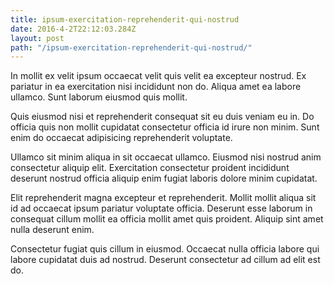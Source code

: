 ```yaml
---
title: ipsum-exercitation-reprehenderit-qui-nostrud
date: 2016-4-2T22:12:03.284Z
layout: post
path: "/ipsum-exercitation-reprehenderit-qui-nostrud/"
---
```


In mollit ex velit ipsum occaecat velit quis velit ea excepteur nostrud. Ex pariatur in ea exercitation nisi incididunt non do. Aliqua amet ea labore ullamco. Sunt laborum eiusmod quis mollit.

Quis eiusmod nisi et reprehenderit consequat sit eu duis veniam eu in. Do officia quis non mollit cupidatat consectetur officia id irure non minim. Sunt enim do occaecat adipisicing reprehenderit voluptate.

Ullamco sit minim aliqua in sit occaecat ullamco. Eiusmod nisi nostrud anim consectetur aliquip elit. Exercitation consectetur proident incididunt deserunt nostrud officia aliquip enim fugiat laboris dolore minim cupidatat.

Elit reprehenderit magna excepteur et reprehenderit. Mollit mollit aliqua sit id ad occaecat ipsum pariatur voluptate officia. Deserunt esse laborum in consequat cillum mollit ea officia mollit amet quis proident. Aliquip sint amet nulla deserunt enim.

Consectetur fugiat quis cillum in eiusmod. Occaecat nulla officia labore qui labore cupidatat duis ad nostrud. Deserunt consectetur ad cillum ad elit est do.